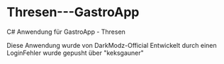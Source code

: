 # Thresen---GastroApp
C# Anwendung für GastroApp - Thresen

Diese Anwendung wurde von DarkModz-Official Entwickelt durch einen LoginFehler wurde gepusht über "keksgauner"
